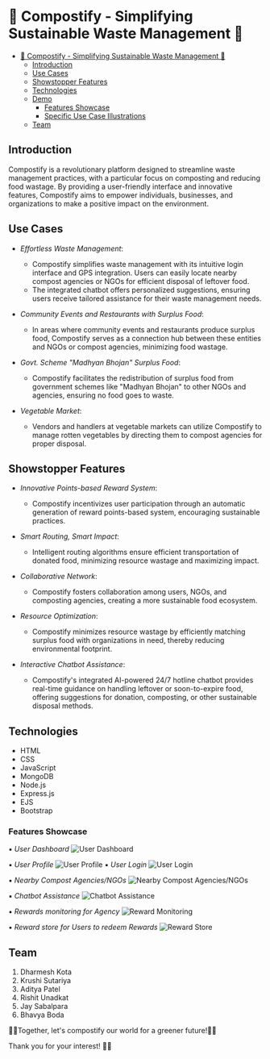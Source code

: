# 🌱 Compostify - Simplifying Sustainable Waste Management 🌱

- [🌱 Compostify - Simplifying Sustainable Waste Management 🌱](#-compostify---simplifying-sustainable-waste-management-)
  - [Introduction](#introduction)
  - [Use Cases](#use-cases)
  - [Showstopper Features](#showstopper-features)
  - [Technologies](#technologies)
  - [Demo](#demo)
    - [Features Showcase](#features-showcase)
    - [Specific Use Case Illustrations](#specific-use-case-illustrations)
  - [Team](#team)

## Introduction
Compostify is a revolutionary platform designed to streamline waste management practices, with a particular focus on composting and reducing food wastage. By providing a user-friendly interface and innovative features, Compostify aims to empower individuals, businesses, and organizations to make a positive impact on the environment.

## Use Cases
- *Effortless Waste Management*:
  - Compostify simplifies waste management with its intuitive login interface and GPS integration. Users can easily locate nearby compost agencies or NGOs for efficient disposal of leftover food.
  - The integrated chatbot offers personalized suggestions, ensuring users receive tailored assistance for their waste management needs.

- *Community Events and Restaurants with Surplus Food*:
  - In areas where community events and restaurants produce surplus food, Compostify serves as a connection hub between these entities and NGOs or compost agencies, minimizing food wastage.

- *Govt. Scheme "Madhyan Bhojan" Surplus Food*:
  - Compostify facilitates the redistribution of surplus food from government schemes like "Madhyan Bhojan" to other NGOs and agencies, ensuring no food goes to waste.

- *Vegetable Market*:
  - Vendors and handlers at vegetable markets can utilize Compostify to manage rotten vegetables by directing them to compost agencies for proper disposal.

## Showstopper Features
- *Innovative Points-based Reward System*:
  - Compostify incentivizes user participation through an automatic generation of reward points-based system, encouraging sustainable practices.

- *Smart Routing, Smart Impact*:
  - Intelligent routing algorithms ensure efficient transportation of donated food, minimizing resource wastage and maximizing impact.

- *Collaborative Network*:
  - Compostify fosters collaboration among users, NGOs, and composting agencies, creating a more sustainable food ecosystem.

- *Resource Optimization*:
  - Compostify minimizes resource wastage by efficiently matching surplus food with organizations in need, thereby reducing environmental footprint.

- *Interactive Chatbot Assistance*:
  - Compostify's integrated AI-powered 24/7 hotline chatbot provides real-time guidance on handling leftover or soon-to-expire food, offering suggestions for donation, composting, or other sustainable disposal methods.

## Technologies
- HTML
- CSS
- JavaScript
- MongoDB
- Node.js
- Express.js
- EJS
- Bootstrap


### Features Showcase

   ▪ *User Dashboard*
  ![User Dashboard](assets/images/dashboard.png)
  
   ▪ *User Profile*
  ![User Profile](assets/images/profile.png)
   ▪ *User Login*
  ![User Login](assets/images/login.png)

  ▪ *Nearby Compost Agencies/NGOs*
  ![Nearby Compost Agencies/NGOs](assets/images/nearby_composte_agency.png)

   ▪ *Chatbot Assistance*
  ![Chatbot Assistance](assets/images/chatbot.png)

  ▪ *Rewards monitoring for Agency*
  ![Reward Monitoring](assets/images/agency_rewards.png)

  ▪ *Reward store for Users to redeem Rewards*
  ![Reward Store](assets/images/user_rewards.png)


<a name="team"></a>

## Team 
1. Dharmesh Kota
2. Krushi Sutariya
3. Aditya Patel
4. Rishit Unadkat
5. Jay Sabalpara
6. Bhavya Boda

🌱💚Together, let's compostify our world for a greener future!💚🌱

Thank you for your interest! 🌟✨